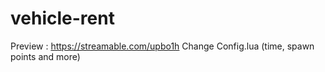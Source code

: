 # vehicle-rent
Preview : https://streamable.com/upbo1h
Change Config.lua (time, spawn points and more)
